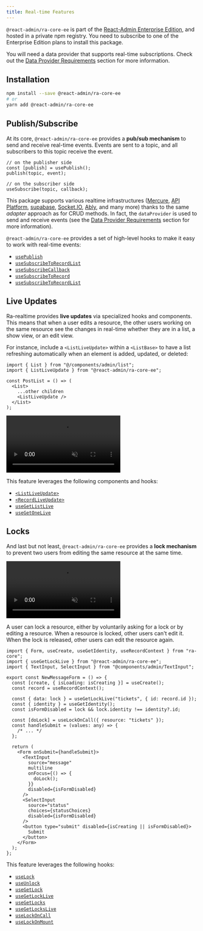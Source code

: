 ```yaml
---
title: Real-time Features
---
```


`@react-admin/ra-core-ee` is part of the [React-Admin Enterprise Edition](https://marmelab.com/ra-enterprise/), and hosted in a private npm registry. You need to subscribe to one of the Enterprise Edition plans to install this package.

You will need a data provider that supports real-time subscriptions. Check out the [Data Provider Requirements](./RealtimeDataProviders.md) section for more information.

## Installation

```sh
npm install --save @react-admin/ra-core-ee
# or
yarn add @react-admin/ra-core-ee
```

## Publish/Subscribe

At its core, `@react-admin/ra-core-ee` provides a **pub/sub mechanism** to send and receive real-time events. Events are sent to a topic, and all subscribers to this topic receive the event.

```tsx
// on the publisher side
const [publish] = usePublish();
publish(topic, event);

// on the subscriber side
useSubscribe(topic, callback);
```

This package supports various realtime infrastructures ([Mercure](https://mercure.rocks/), [API Platform](https://api-platform.com/docs/admin/real-time-mercure/#real-time-updates-with-mercure), [supabase](https://supabase.com/), [Socket.IO](https://socket.io/), [Ably](https://ably.com/), and many more) thanks to the same _adapter_ approach as for CRUD methods. In fact, the `dataProvider` is used to send and receive events (see the [Data Provider Requirements](#data-provider-requirements) section for more information).

`@react-admin/ra-core-ee` provides a set of high-level hooks to make it easy to work with real-time events:

- <a href="https://marmelab.com/ra-core/usepublish/" target="_blank" rel="noreferrer"><code>usePublish</code></a>
- <a href="https://marmelab.com/ra-core/usesubscribetorecordlist/" target="_blank" rel="noreferrer"><code>useSubscribeToRecordList</code></a>
- <a href="https://marmelab.com/ra-core/usesubscribecallback/" target="_blank" rel="noreferrer"><code>useSubscribeCallback</code></a>
- <a href="https://marmelab.com/ra-core/usesubscribetorecord/" target="_blank" rel="noreferrer"><code>useSubscribeToRecord</code></a>
- <a href="https://marmelab.com/ra-core/usesubscribetorecordlist/" target="_blank" rel="noreferrer"><code>useSubscribeToRecordList</code></a>

## Live Updates

Ra-realtime provides **live updates** via specialized hooks and components. This means that when a user edits a resource, the other users working on the same resource see the changes in real-time whether they are in a list, a show view, or an edit view.

For instance, include a `<ListLiveUpdate>` within a `<ListBase>` to have a list refreshing automatically when an element is added, updated, or deleted:

```tsx {2, 7}
import { List } from "@/components/admin/list";
import { ListLiveUpdate } from "@react-admin/ra-core-ee";

const PostList = () => (
  <List>
    ...other children
    <ListLiveUpdate />
  </List>
);
```

<video controls autoplay playsinline muted loop class="w-full aspect-600/220">
  <source src="https://react-admin-ee.marmelab.com/assets/useSubscribeToRecordList.mp4" type="video/mp4"/>
  Your browser does not support the video tag.
</video>

This feature leverages the following components and hooks:

- [`<ListLiveUpdate>`](#ListLiveUpdate)
- [`<RecordLiveUpdate>`](#RecordLiveUpdate)
- <a href="https://marmelab.com/ra-core/usegetlistlive/" target="_blank" rel="noreferrer"><code>useGetListLive</code></a>
- <a href="https://marmelab.com/ra-core/usegetonelive/" target="_blank" rel="noreferrer"><code>useGetOneLive</code></a>

## Locks

And last but not least, `@react-admin/ra-core-ee` provides a **lock mechanism** to prevent two users from editing the same resource at the same time.

<video controls autoplay playsinline muted loop class="w-full aspect-600/258">
  <source src="https://react-admin-ee.marmelab.com/assets/locks-demo.mp4" type="video/mp4"/>
  Your browser does not support the video tag.
</video>

A user can lock a resource, either by voluntarily asking for a lock or by editing a resource. When a resource is locked, other users can't edit it. When the lock is released, other users can edit the resource again.

```tsx
import { Form, useCreate, useGetIdentity, useRecordContext } from "ra-core";
import { useGetLockLive } from "@react-admin/ra-core-ee";
import { TextInput, SelectInput } from "@components/admin/TextInput";

export const NewMessageForm = () => {
  const [create, { isLoading: isCreating }] = useCreate();
  const record = useRecordContext();

  const { data: lock } = useGetLockLive("tickets", { id: record.id });
  const { identity } = useGetIdentity();
  const isFormDisabled = lock && lock.identity !== identity?.id;

  const [doLock] = useLockOnCall({ resource: "tickets" });
  const handleSubmit = (values: any) => {
    /* ... */
  };

  return (
    <Form onSubmit={handleSubmit}>
      <TextInput
        source="message"
        multiline
        onFocus={() => {
          doLock();
        }}
        disabled={isFormDisabled}
      />
      <SelectInput
        source="status"
        choices={statusChoices}
        disabled={isFormDisabled}
      />
      <button type="submit" disabled={isCreating || isFormDisabled}>
        Submit
      </button>
    </Form>
  );
};
```

This feature leverages the following hooks:

- <a href="https://marmelab.com/ra-core/uselock/" target="_blank" rel="noreferrer"><code>useLock</code></a>
- <a href="https://marmelab.com/ra-core/useunlock/" target="_blank" rel="noreferrer"><code>useUnlock</code></a>
- <a href="https://marmelab.com/ra-core/usegetlock/" target="_blank" rel="noreferrer"><code>useGetLock</code></a>
- <a href="https://marmelab.com/ra-core/usegetlocklive/" target="_blank" rel="noreferrer"><code>useGetLockLive</code></a>
- <a href="https://marmelab.com/ra-core/usegetlocks/" target="_blank" rel="noreferrer"><code>useGetLocks</code></a>
- <a href="https://marmelab.com/ra-core/usegetlockslive/" target="_blank" rel="noreferrer"><code>useGetLocksLive</code></a>
- <a href="https://marmelab.com/ra-core/uselockoncall/" target="_blank" rel="noreferrer"><code>useLockOnCall</code></a>
- <a href="https://marmelab.com/ra-core/uselockonmount/" target="_blank" rel="noreferrer"><code>useLockOnMount</code></a>
